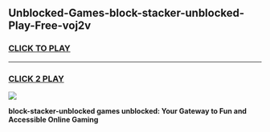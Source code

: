 
## Unblocked-Games-block-stacker-unblocked-Play-Free-voj2v
<h3>
<a href="https://premium76.site?title=block-stacker-unblocked&ref=18A1">CLICK TO PLAY</a></h3>
<hr>

<h3>
<a href="https://premium76.site?title=block-stacker-unblocked&ref=18A1">CLICK 2 PLAY</a>
  
</h3>

<a href="https://premium76.site?title=block-stacker-unblocked&ref=18A1"><img src="https://clearcache.store/games.png"></a>


**block-stacker-unblocked games unblocked: Your Gateway to Fun and Accessible Online Gaming**
